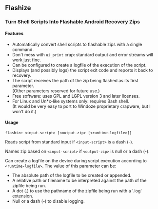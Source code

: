 ## Flashize
### Turn Shell Scripts Into Flashable Android Recovery Zips

#### Features

- Automatically convert shell scripts to flashable zips with a single command.
- Don't mess with `ui_print` crap: standard output and error streams will work just fine.
- Can be configured to create a logfile of the execution of the script.
- Displays (and possibly logs) the script exit code and reports it back to recovery.
- The script receives the path of the zip being flashed as its first parameter.
<br>(Other parameters reserved for future use.)
- Free software: uses GPL and LGPL version 3 and later licenses.
- For Linux and Un*x-like systems only: requires Bash shell.
<br>(It would be very easy to port to Windoze proprietary crapware, but I won't do it.)

#### Usage

`flashize <input-script> [<output-zip> [<runtime-logfile>]]`

Reads script from standard input if `<input-script>` is a dash (-).

Names zip based on `<input-script>` if `<output-zip>` is null or a dash (-).

Can create a logfile on the device during script execution according to `<runtime-logfile>`.
The value of this parameter can be:
- The absolute path of the logfile to be created or appended.
- A relative path or filename to be interpreted against the path of the zipfile being run.
- A dot (.) to use the pathname of the zipfile being run with a '.log' extension.
- Null or a dash (-) to disable logging.

